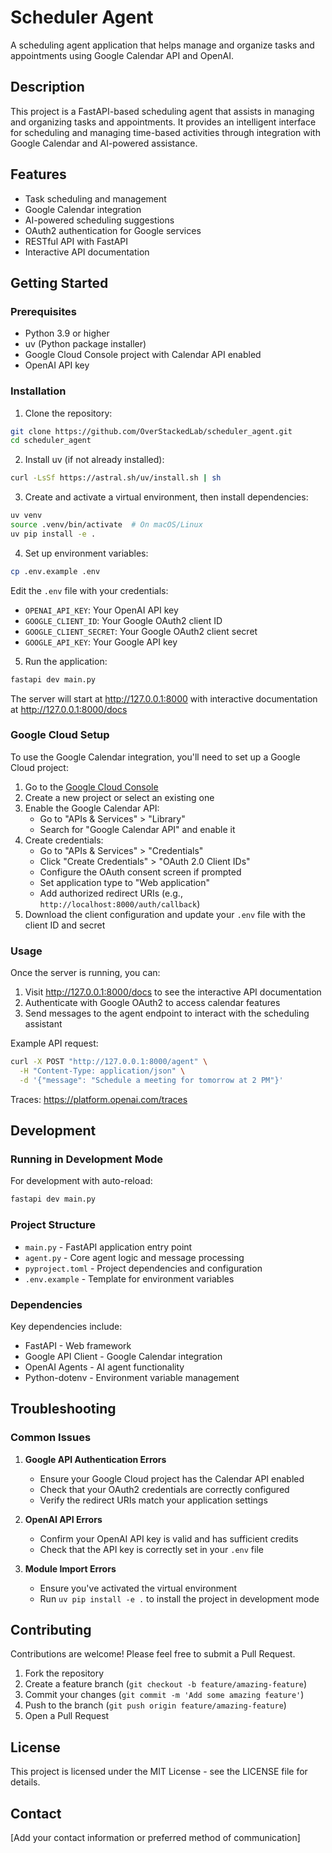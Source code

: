 # Scheduler Agent

A scheduling agent application that helps manage and organize tasks and appointments using Google Calendar API and OpenAI.

## Description

This project is a FastAPI-based scheduling agent that assists in managing and organizing tasks and appointments. It provides an intelligent interface for scheduling and managing time-based activities through integration with Google Calendar and AI-powered assistance.

## Features

- Task scheduling and management
- Google Calendar integration
- AI-powered scheduling suggestions
- OAuth2 authentication for Google services
- RESTful API with FastAPI
- Interactive API documentation

## Getting Started

### Prerequisites

- Python 3.9 or higher
- uv (Python package installer)
- Google Cloud Console project with Calendar API enabled
- OpenAI API key

### Installation

1. Clone the repository:

```bash
git clone https://github.com/OverStackedLab/scheduler_agent.git
cd scheduler_agent
```

2. Install uv (if not already installed):

```bash
curl -LsSf https://astral.sh/uv/install.sh | sh
```

3. Create and activate a virtual environment, then install dependencies:

```bash
uv venv
source .venv/bin/activate  # On macOS/Linux
uv pip install -e .
```

4. Set up environment variables:

```bash
cp .env.example .env
```

Edit the `.env` file with your credentials:

- `OPENAI_API_KEY`: Your OpenAI API key
- `GOOGLE_CLIENT_ID`: Your Google OAuth2 client ID
- `GOOGLE_CLIENT_SECRET`: Your Google OAuth2 client secret
- `GOOGLE_API_KEY`: Your Google API key

5. Run the application:

```bash
fastapi dev main.py
```

The server will start at http://127.0.0.1:8000 with interactive documentation at http://127.0.0.1:8000/docs

### Google Cloud Setup

To use the Google Calendar integration, you'll need to set up a Google Cloud project:

1. Go to the [Google Cloud Console](https://console.cloud.google.com/)
2. Create a new project or select an existing one
3. Enable the Google Calendar API:
   - Go to "APIs & Services" > "Library"
   - Search for "Google Calendar API" and enable it
4. Create credentials:
   - Go to "APIs & Services" > "Credentials"
   - Click "Create Credentials" > "OAuth 2.0 Client IDs"
   - Configure the OAuth consent screen if prompted
   - Set application type to "Web application"
   - Add authorized redirect URIs (e.g., `http://localhost:8000/auth/callback`)
5. Download the client configuration and update your `.env` file with the client ID and secret

### Usage

Once the server is running, you can:

1. Visit http://127.0.0.1:8000/docs to see the interactive API documentation
2. Authenticate with Google OAuth2 to access calendar features
3. Send messages to the agent endpoint to interact with the scheduling assistant

Example API request:

```bash
curl -X POST "http://127.0.0.1:8000/agent" \
  -H "Content-Type: application/json" \
  -d '{"message": "Schedule a meeting for tomorrow at 2 PM"}'
```

Traces: https://platform.openai.com/traces

## Development

### Running in Development Mode

For development with auto-reload:

```bash
fastapi dev main.py
```

### Project Structure

- `main.py` - FastAPI application entry point
- `agent.py` - Core agent logic and message processing
- `pyproject.toml` - Project dependencies and configuration
- `.env.example` - Template for environment variables

### Dependencies

Key dependencies include:

- FastAPI - Web framework
- Google API Client - Google Calendar integration
- OpenAI Agents - AI agent functionality
- Python-dotenv - Environment variable management

## Troubleshooting

### Common Issues

1. **Google API Authentication Errors**

   - Ensure your Google Cloud project has the Calendar API enabled
   - Check that your OAuth2 credentials are correctly configured
   - Verify the redirect URIs match your application settings

2. **OpenAI API Errors**

   - Confirm your OpenAI API key is valid and has sufficient credits
   - Check that the API key is correctly set in your `.env` file

3. **Module Import Errors**
   - Ensure you've activated the virtual environment
   - Run `uv pip install -e .` to install the project in development mode

## Contributing

Contributions are welcome! Please feel free to submit a Pull Request.

1. Fork the repository
2. Create a feature branch (`git checkout -b feature/amazing-feature`)
3. Commit your changes (`git commit -m 'Add some amazing feature'`)
4. Push to the branch (`git push origin feature/amazing-feature`)
5. Open a Pull Request

## License

This project is licensed under the MIT License - see the LICENSE file for details.

## Contact

[Add your contact information or preferred method of communication]
